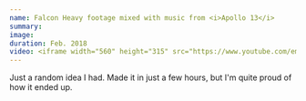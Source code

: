 ```yaml
---
name: Falcon Heavy footage mixed with music from <i>Apollo 13</i>
summary:
image:
duration: Feb. 2018
video: <iframe width="560" height="315" src="https://www.youtube.com/embed/OmqrZ3Ch50c?rel=0" frameborder="0" allow="autoplay; encrypted-media" allowfullscreen></iframe>
---
```

Just a random idea I had. Made it in just a few hours, but I'm quite proud of how it ended up.
